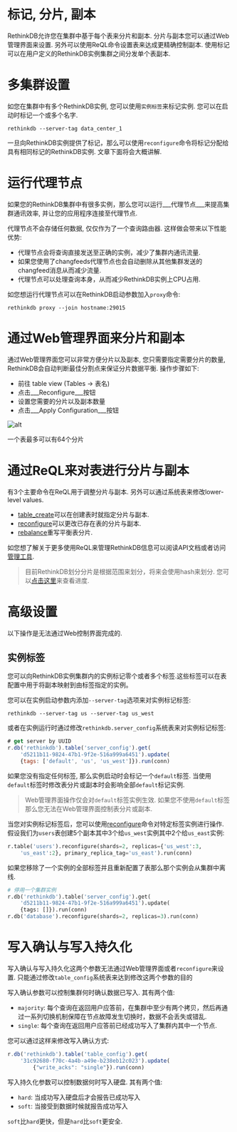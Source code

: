 # 标记, 分片, 副本
RethinkDB允许您在集群中基于每个表来分片和副本. 
分片与副本您可以通过Web管理界面来设置.
另外可以使用ReQL命令设置表来达成更精确控制副本. 使用标记可以在用户定义的RethinkDB实例集群之间分发单个表副本.

# 多集群设置
如您在集群中有多个RethinkDB实例, 您可以使用`实例标签`来标记实例. 您可以在启动时标记一个或多个名字.
```
rethinkdb --server-tag data_center_1
```
一旦向RethinkDB实例提供了标记，那么可以使用`reconfigure`命令将标记分配给具有相同标记的RethinkDB实例. 文章下面将会大概讲解.

# 运行代理节点
如果您的RethinkDB集群中有很多实例，那么您可以运行___代理节点___来提高集群通讯效率, 并让您的应用程序连接至代理节点.

代理节点不会存储任何数据, 仅仅作为了一个查询路由器. 这样做会带来以下性能优势:
* 代理节点会将查询直接发送至正确的实例，减少了集群内通讯流量.
* 如果您使用了changfeeds代理节点也会自动删除从其他集群发送的changfeed消息从而减少流量.
* 代理节点可以处理查询本身，从而减少RethinkDB实例上CPU占用.

如您想运行代理节点可以在RethinkDB启动参数加入`proxy`命令:
```
rethinkdb proxy --join hostname:29015
```

# 通过Web管理界面来分片和副本
通过Web管理界面您可以非常方便分片以及副本, 您只需要指定需要分片的数量, 
RethinkDB会自动判断最佳分割点来保证分片数据平衡. 操作步骤如下:

* 前往 table view (Tables → 表名)
* 点击___Reconfigure___按钮
* 设置您需要的分片以及副本数量
* 点击___Apply Configuration___按钮

![alt](/DocsPages/images/shares_process.gif)

一个表最多可以有64个分片

# 通过ReQL来对表进行分片与副本
有3个主要命令在ReQL用于调整分片与副本. 另外可以通过系统表来修改lower-level values.
* [table_create](https://www.rethinkdb.com/api/python/table_create)可以在创建表时就指定分片与副本.
* [reconfigure](https://www.rethinkdb.com/api/python/reconfigure)可以更改已存在表的分片与副本.
* [rebalance](https://www.rethinkdb.com/api/python/rebalance)重写平衡表分片.

如您想了解关于更多使用ReQL来管理RethinkDB信息可以阅读API文档或者访问[管理工具](/docs/5-0).

> 目前RethinkDB划分分片是根据范围来划分，将来会使用hash来划分. 您可以[点击这里](https://github.com/rethinkdb/rethinkdb/issues/364)来查看进度.

# 高级设置
以下操作是无法通过Web控制界面完成的.

## 实例标签
您可以向RethinkDB实例集群内的实例标记零个或者多个标签.这些标签可以在表配置中用于将副本映射到由标签指定的实例。

您可以在实例启动参数内添加`--server-tag`选项来对实例标记标签:

```
rethinkdb --server-tag us --server-tag us_west
```

或者在实例运行时通过修改`rethinkdb.server_config`系统表来对实例标记标签:

```javascript
# get server by UUID
r.db('rethinkdb').table('server_config').get(
    'd5211b11-9824-47b1-9f2e-516a999a6451').update(
    {tags: ['default', 'us', 'us_west']}).run(conn)
```

如果您没有指定任何标签, 那么实例启动时会标记一个`default`标签. 当使用`default`标签时修改表分片或副本时会影响全部`default`标记实例.

> Web管理界面操作仅会对`default`标签实例生效. 如果您不使用`default`标签那么您无法在Web管理界面控制表分片或副本.

当您对实例标记标签后，您可以使用[reconfigure](https://www.rethinkdb.com/api/python/reconfigure)命令对特定标签实例进行操作.
假设我们为`users`表创建5个副本其中3个给`us_west`实例其中2个给`us_east`实例:

```python
r.table('users').reconfigure(shards=2, replicas={'us_west':3, 
    'us_east':2}, primary_replica_tag='us_east').run(conn)
```

如果您移除了一个实例的全部标签并且重新配置了表那么那个实例会从集群中离线.

```python
# 停用一个集群实例
r.db('rethinkdb').table('server_config').get(
    'd5211b11-9824-47b1-9f2e-516a999a6451').update(
    {tags: []}).run(conn)
r.db('database').reconfigure(shards=2, replicas=3).run(conn)
```

# 写入确认与写入持久化
写入确认与写入持久化这两个参数无法通过Web管理界面或者`reconfigure`来设置. 只能通过修改`table_config`系统表来达到修改这两个参数的目的

写入确认参数可以控制集群何时确认数据已写入. 其有两个值:
* `majority`: 每个查询在返回用户应答前，在集群中至少有两个拷贝，然后再通过一系列切换机制保障在节点故障发生切换时，数据不会丢失或错乱.
* `single`: 每个查询在返回用户应答前已经成功写入了集群内其中一个节点.

您可以通过这样来修改写入确认方式:

```javascript
r.db('rethinkdb').table('table_config').get(
    '31c92680-f70c-4a4b-a49e-b238eb12c023').update(
        {"write_acks": "single"}).run(conn)
```

写入持久化参数可以控制数据何时写入硬盘. 其有两个值:
* `hard`: 当成功写入硬盘后才会报告已成功写入
* `soft`: 当接受到数据时候就报告成功写入

`soft`比`hard`更快，但是`hard`比`soft`更安全.